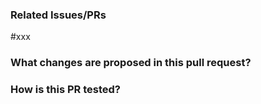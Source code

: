 ### Related Issues/PRs

<!-- Uncomment 'Resolve' if this PR can close the linked items. -->
<!-- Resolve --> #xxx

### What changes are proposed in this pull request?

<!-- Please fill in changes proposed in this PR. -->

### How is this PR tested?
<!-- Manual testing is currently required to merge pull requests. Please include a screenshot/video proof of manual testing of changes
 -->
